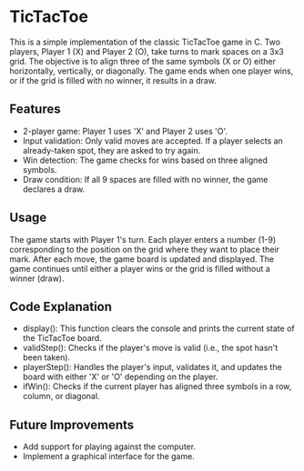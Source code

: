 # TicTacToe
This is a simple implementation of the classic TicTacToe game in C. Two players, Player 1 (X) and Player 2 (O), take turns to mark spaces on a 3x3 grid. The objective is to align three of the same symbols (X or O) either horizontally, vertically, or diagonally. The game ends when one player wins, or if the grid is filled with no winner, it results in a draw.

## Features
* 2-player game: Player 1 uses 'X' and Player 2 uses 'O'.
* Input validation: Only valid moves are accepted. If a player selects an already-taken spot, they are asked to try again.
* Win detection: The game checks for wins based on three aligned symbols.
* Draw condition: If all 9 spaces are filled with no winner, the game declares a draw.

## Usage
The game starts with Player 1's turn.
Each player enters a number (1-9) corresponding to the position on the grid where they want to place their mark.
After each move, the game board is updated and displayed.
The game continues until either a player wins or the grid is filled without a winner (draw).

## Code Explanation
* display(): This function clears the console and prints the current state of the TicTacToe board.
* validStep(): Checks if the player's move is valid (i.e., the spot hasn't been taken).
* playerStep(): Handles the player's input, validates it, and updates the board with either 'X' or 'O' depending on the player.
* ifWin(): Checks if the current player has aligned three symbols in a row, column, or diagonal.

## Future Improvements
* Add support for playing against the computer.
* Implement a graphical interface for the game.
